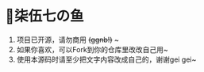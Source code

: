# 🌈柒伍七の鱼

1. 项目已开源，请勿商用 ~~(ggnb!)~~ ~
2. 如果你喜欢，可以Fork到你的仓库里改改自己用~
3. 使用本源码时请至少把文字内容改成自己的，谢谢gei gei~
